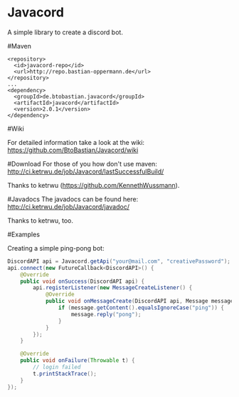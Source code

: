 # Javacord
A simple library to create a discord bot.

#Maven
```
<repository>
  <id>javacord-repo</id>
  <url>http://repo.bastian-oppermann.de</url>
</repository>
...
<dependency>
  <groupId>de.btobastian.javacord</groupId>
  <artifactId>javacord</artifactId>
  <version>2.0.1</version>
</dependency>
```

#Wiki

For detailed information take a look at the wiki: https://github.com/BtoBastian/Javacord/wiki

#Download
For those of you how don't use maven: http://ci.ketrwu.de/job/Javacord/lastSuccessfulBuild/

Thanks to ketrwu (https://github.com/KennethWussmann).

#Javadocs
The javadocs can be found here: http://ci.ketrwu.de/job/Javacord/javadoc/

Thanks to ketrwu, too.

#Examples

Creating a simple ping-pong bot:
```java
DiscordAPI api = Javacord.getApi("your@mail.com", "creativePassword");
api.connect(new FutureCallback<DiscordAPI>() {
    @Override
    public void onSuccess(DiscordAPI api) {
        api.registerListener(new MessageCreateListener() {
            @Override
            public void onMessageCreate(DiscordAPI api, Message message) {
                if (message.getContent().equalsIgnoreCase("ping")) {
                    message.reply("pong");
                }
            }
        });
    }

    @Override
    public void onFailure(Throwable t) {
        // login failed
        t.printStackTrace();
    }
});
```
